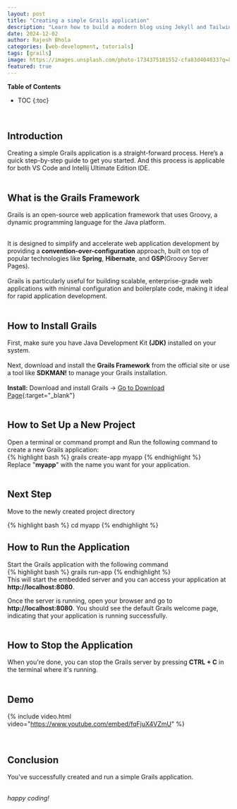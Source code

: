 ```yaml
---
layout: post
title: "Creating a simple Grails application"
description: "Learn how to build a modern blog using Jekyll and Tailwind CSS with step-by-step instructions"
date: 2024-12-02
author: Rajesh Bhola
categories: [web-development, tutorials]
tags: [grails]
image: https://images.unsplash.com/photo-1734375181552-cfa83d404033?q=80&w=2940&auto=format&fit=crop&ixlib=rb-4.0.3&ixid=M3wxMjA3fDB8MHxwaG90by1wYWdlfHx8fGVufDB8fHx8fA%3D%3D
featured: true
---
```


**Table of Contents**
- TOC
{:toc}
<br>

## Introduction

Creating a simple Grails application is a straight-forward process. Here’s a quick step-by-step guide to get you started. And this process is applicable for both VS Code and Intellij Ultimate Edition IDE.
<br>
<br>

## What is the Grails Framework

Grails is an open-source web application framework that uses Groovy, a dynamic programming language for the Java platform.
<br><br>

It is designed to simplify and accelerate web application development by providing a
**convention-over-configuration** approach, built on top of popular technologies like **Spring**, **Hibernate**, and **GSP**(Groovy Server Pages).
<br><br>
Grails is particularly useful for building scalable, enterprise-grade web applications with minimal configuration and boilerplate code, making it ideal for rapid application development.
<br>
<br>

## How to Install Grails

First, make sure you have Java Development Kit **(JDK)** installed on your system.
<br><br>
Next, download and install the **Grails Framework** from the official site or use a tool like **SDKMAN!** to manage your Grails installation.
<br><br>
**Install:** Download and install Grails -> [Go to Download Page](https://grails.org/download.html){:target="\_blank"}
<br>
<br>

## How to Set Up a New Project

Open a terminal or command prompt and
Run the following command to create a new Grails application:
<br>
{% highlight bash %}
grails create-app myapp
{% endhighlight %}
<br>
Replace "**myapp**" with the name you want for your application.
<br>
<br>

## Next Step
Move to the newly created project directory

{% highlight bash %}
cd myapp
{% endhighlight %}
<br>

## How to Run the Application

Start the Grails application with the following command
<br>
{% highlight bash %}
grails run-app
{% endhighlight %}
<br>
This will start the embedded server and you can access your application at **http://localhost:8080**.

Once the server is running, open your browser and go to **http://localhost:8080**. You should see the default Grails welcome page, indicating that your application is running successfully.
<br>
<br>

## How to Stop the Application

When you're done, you can stop the Grails server by pressing **CTRL + C** in the terminal where it's running.
<br>
<br>

## Demo
{% include video.html video="https://www.youtube.com/embed/fqFjuX4VZmU" %}


<br>

## Conclusion

You've successfully created and run a simple Grails application.
<br>
<br>

_happy coding!_